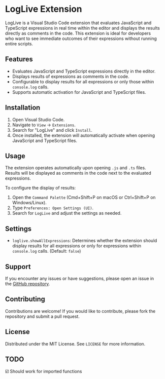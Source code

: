 # LogLive Extension

LogLive is a Visual Studio Code extension that evaluates JavaScript and TypeScript expressions in real time within the editor and displays the results directly as comments in the code. This extension is ideal for developers who want to see immediate outcomes of their expressions without running entire scripts.

## Features

- Evaluates JavaScript and TypeScript expressions directly in the editor.
- Displays results of expressions as comments in the code.
- Configurable to display results for all expressions or only those within `console.log` calls.
- Supports automatic activation for JavaScript and TypeScript files.

## Installation

1. Open Visual Studio Code.
2. Navigate to `View` -> `Extensions`.
3. Search for "LogLive" and click `Install`.
4. Once installed, the extension will automatically activate when opening JavaScript and TypeScript files.

## Usage

The extension operates automatically upon opening `.js` and `.ts` files. Results will be displayed as comments in the code next to the evaluated expressions.

To configure the display of results:
1. Open the `Command Palette` (Cmd+Shift+P on macOS or Ctrl+Shift+P on Windows/Linux).
2. Type `Preferences: Open Settings (UI)`.
3. Search for `LogLive` and adjust the settings as needed.

## Settings

- `loglive.showAllExpressions`: Determines whether the extension should display results for all expressions or only for expressions within `console.log` calls. (Default: `false`)

## Support

If you encounter any issues or have suggestions, please open an issue in the [GitHub repository](#).

## Contributing

Contributions are welcome! If you would like to contribute, please fork the repository and submit a pull request.

## License

Distributed under the MIT License. See `LICENSE` for more information.


## TODO
☑️ Should work for imported functions